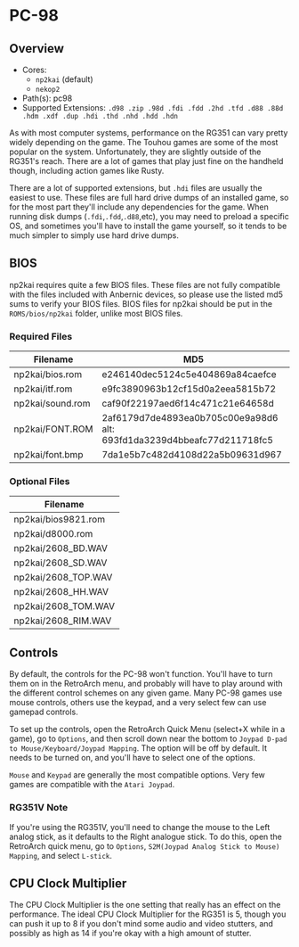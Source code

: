 # PC-98

## Overview

- Cores:
  - `np2kai` (default)
  - `nekop2`
- Path(s): pc98
- Supported Extensions: `.d98 .zip .98d .fdi .fdd .2hd .tfd .d88 .88d .hdm .xdf .dup .hdi .thd .nhd .hdd .hdn`

As with most computer systems, performance on the RG351 can vary pretty widely depending on the game. The Touhou games are some of the most popular on the system. Unfortunately, they are slightly outside of the RG351's reach. There are a lot of games that play just fine on the handheld though, including action games like Rusty.

There are a lot of supported extensions, but `.hdi` files are usually the easiest to use. These files are full hard drive dumps of an installed game, so for the most part they'll include any dependencies for the game. When running disk dumps (`.fdi`,`.fdd`,`.d88`,etc), you may need to preload a specific OS, and sometimes you'll have to install the game yourself, so it tends to be much simpler to simply use hard drive dumps.

## BIOS

np2kai requires quite a few BIOS files. These files are not fully compatible with the files included with Anbernic devices, so please use the listed md5 sums to verify your BIOS files. BIOS files for np2kai should be put in the `ROMS/bios/np2kai` folder, unlike most BIOS files.

### Required Files

| Filename | MD5 |
|-----|-----|
|np2kai/bios.rom|e246140dec5124c5e404869a84caefce|
|np2kai/itf.rom|e9fc3890963b12cf15d0a2eea5815b72|
|np2kai/sound.rom|caf90f22197aed6f14c471c21e64658d|
|np2kai/FONT.ROM|2af6179d7de4893ea0b705c00e9a98d6<br>alt: 693fd1da3239d4bbeafc77d211718fc5|
|np2kai/font.bmp|7da1e5b7c482d4108d22a5b09631d967|

### Optional Files

|Filename|
|-----|
|np2kai/bios9821.rom|
|np2kai/d8000.rom|
|np2kai/2608_BD.WAV|
|np2kai/2608_SD.WAV|
|np2kai/2608_TOP.WAV|
|np2kai/2608_HH.WAV|
|np2kai/2608_TOM.WAV|
|np2kai/2608_RIM.WAV|

## Controls

By default, the controls for the PC-98 won't function. You'll have to turn them on in the RetroArch menu, and probably will have to play around with the different control schemes on any given game. Many PC-98 games use mouse controls, others use the keypad, and a very select few can use gamepad controls.

To set up the controls, open the RetroArch Quick Menu (select+X while in a game), go to `Options`, and then scroll down near the bottom to `Joypad D-pad to Mouse/Keyboard/Joypad Mapping`. The option will be off by default. It needs to be turned on, and you'll have to select one of the options.

`Mouse` and `Keypad` are generally the most compatible options. Very few games are compatible with the `Atari Joypad`.

### RG351V Note

If you're using the RG351V, you'll need to change the mouse to the Left analog stick, as it defaults to the Right analogue stick. To do this, open the RetroArch quick menu, go to `Options`, `S2M(Joypad Analog Stick to Mouse) Mapping`, and select `L-stick`.

## CPU Clock Multiplier

The CPU Clock Multiplier is the one setting that really has an effect on the performance. The ideal CPU Clock Multiplier for the RG351 is 5, though you can push it up to 8 if you don't mind some audio and video stutters, and possibly as high as 14 if you're okay with a high amount of stutter.
